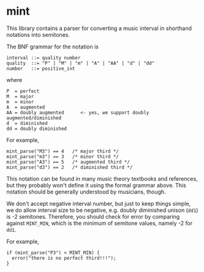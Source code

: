mint
====

This library contains a parser for converting a music interval in shorthand
notations into semitones.

The BNF grammar for the notation is

    interval ::= quality number
    quality  ::= "P" | "M" | "m" | "A" | "AA" | "d" | "dd"
    number   ::= positive_int

where

    P  = perfect
    M  = major
    m  = minor
    A  = augmented
    AA = doubly augmented      <- yes, we support doubly augmented/diminished
    d  = diminished
    dd = doubly diminished

For example,

    mint_parse("M3") == 4   /* major third */
    mint_parse("m3") == 3   /* minor third */
    mint_parse("A3") == 5   /* augmented third */
    mint_parse("d3") == 2   /* diminished third */

This notation can be found in many music theory textbooks and references,
but they probably won't define it using the formal grammar above. This
notation should be generally understood by musicians, though.

We don't accept negative interval number, but just to keep things simple, we do
allow interval size to be negative, e.g. doubly diminished unison (`dd1`) is -2
semitones. Therefore, you should check for error by comparing against
`MINT_MIN`, which is the minimum of semitone values, namely -2 for `dd1`.

For example,

    if (mint_parse("P3") < MINT_MIN) {
      error("there is no perfect third!!!");
    }
